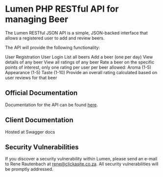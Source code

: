 # Lumen PHP RESTful API for managing Beer

The Lumen RESTful JSON API is a simple, JSON-backed interface that allows a registered user to add and review beers.

The API will provide the following functionality:

User Registration
User Login
List all beers
Add a beer (one per day)
View details of any beer
View all ratings of any beer
Rate a beer on the specific points of interest, only one rating per user per beer allowed: Aroma (1-5) Appearance (1-5) Taste (1-10)
Provide an overall rating calculated based on user reviews for that beer

## Official Documentation

Documentation for the API can be found <a href="https://github.com/ReneRautenbach/Lumen-RESTfulAPI/wiki">here</a>.

## Client Documentation

Hosted at Swagger docs

## Security Vulnerabilities

If you discover a security vulnerability within Lumen, please send an e-mail to Rene Rautenbach at rene@clickasite.co.za. All security vulnerabilities will be promptly addressed.
 
 
